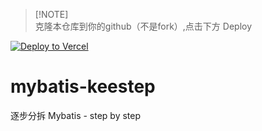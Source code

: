 > [!NOTE]\
> 克隆本仓库到你的github（不是fork）,点击下方 Deploy

[![Deploy to Vercel](https://vercel.com/button)](https://vercel.com/import/project?template=https://github.com/keeStep/keeStep.github.io)

# mybatis-keestep
逐步分拆 Mybatis - step by step
